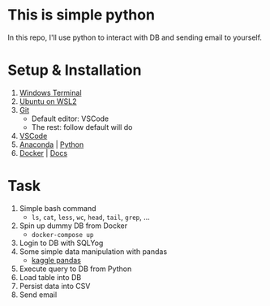 # This is simple python
In this repo, I'll use python to interact with DB and sending email to yourself.

# Setup & Installation
1. [Windows Terminal](https://docs.microsoft.com/en-us/windows/terminal/install)
2. [Ubuntu on WSL2](https://ubuntu.com/tutorials/install-ubuntu-on-wsl2-on-windows-10#1-overview)
3. [Git](https://git-scm.com/)
    - Default editor: VSCode
    - The rest: follow default will do
4. [VSCode](https://code.visualstudio.com/)
5. [Anaconda](https://www.anaconda.com/) | [Python](https://www.python.org/)
6. [Docker](https://www.docker.com/get-started/) | [Docs](https://docs.docker.com/desktop/windows/install/)

# Task
1. Simple bash command
    - `ls`, `cat`, `less`, `wc`, `head`, `tail`, `grep`, ...
2. Spin up dummy DB from Docker
    - `docker-compose up`
3. Login to DB with SQLYog
4. Some simple data manipulation with pandas
    - [kaggle pandas](https://www.kaggle.com/learn/pandas)
5. Execute query to DB from Python
6. Load table into DB
7. Persist data into CSV
8. Send email
